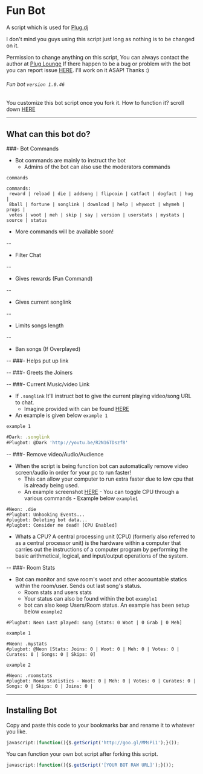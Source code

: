 Fun Bot
=======

A script which is used for [Plug.dj](http://plug.dj/communities/)

I don't mind you guys using this script just long as nothing is to be changed on it.

Permission to change anything on this script, You can always contact the author at
[Plug Lounge](http://goo.gl/cMMMc1)
If there happen to be a bug or problem with the bot you can report issue [HERE](https://github.com/DJ-Neon05/Fun-Bot/issues). I'll work on it ASAP! Thanks :)

###### Fun bot `version 1.0.46`

You customize this bot script once you fork it.
How to function it? scroll down [HERE](https://github.com/DJ-Neon05/Fun-Bot#installing-bot)

---
## What can this bot do? ##

###- Bot Commands
- Bot commands are mainly to instruct the bot
  - Admins of the bot can also use the moderators commands
  
`commands`

```
commands:
 reward | reload | die | addsong | flipcoin | catfact | dogfact | hug | 
 8ball | fortune | songlink | download | help | whywoot | whymeh | props | 
 votes | woot | meh | skip | say | version | userstats | mystats | source | status
```

  - More commands will be available soon!

--
- Filter Chat


--
- Gives rewards (Fun Command)


--
- Gives current songlink


--
- Limits songs length


--
- Ban songs (If Overplayed)


--
###- Helps put up link


--
###- Greets the Joiners


--
###- Current Music/video Link
  - If `.songlink` It'll instruct bot to give the current playing video/song URL to chat.
    - Imagine provided with can be found [HERE](http://i1328.photobucket.com/albums/w536/Tawi_Bien/songlink_zps934f6316.png?t=1394283093)
  - An example is given below `example 1`

`example 1`
```JavaScript
#Dark: .songlink
#Plugbot: @Dark 'http://youtu.be/R2N16TDszf8'
```
--
###- Remove video/Audio/Audience
- When the script is being function bot can automatically remove video screen/audio in order for your pc to run faster!
  - This can allow your computer to run extra faster due to low cpu that is already being used.
  - An example screenshot [HERE](http://i1328.photobucket.com/albums/w536/Tawi_Bien/funbot_zpse09a0525.png)
        - You can toggle CPU through a various commands
        - Example below `example1`

```
#Neon: .die
#Plugbot: Unhooking Events...
#plugbot: Deleting bot data...
#plugbot: Consider me dead! [CPU Enabled]
```
  - Whats a CPU? A central processing unit (CPU) (formerly also referred to as a central processor unit) is the hardware within a computer that carries out the instructions of a computer program by performing the basic arithmetical, logical, and input/output operations of the system.

--
###- Room Stats
- Bot can monitor and save room's woot and other accountable statics within the room/user. Sends out last song's status.
  - Room stats and users stats
  - Your status can also be found within the bot `example1`
  - bot can also keep Users/Room status. An example has been setup below `example2`

```
#Plugbot: Neon Last played: song [stats: 0 Woot | 0 Grab | 0 Meh]
```
`example 1`
```
#Neon: .mystats
#plugbot: @Neon [Stats: Joins: 0 | Woot: 0 | Meh: 0 | Votes: 0 | Curates: 0 | Songs: 0 | Skips: 0]
```
`example 2`
```
#Neon: .roomstats
#plugbot: Room Statistics - Woot: 0 | Meh: 0 | Votes: 0 | Curates: 0 | Songs: 0 | Skips: 0 | Joins: 0 |
```


---
## Installing Bot
Copy and paste this code to your bookmarks bar and rename it to whatever you like.
```Javascript
javascript:(function(){$.getScript('http://goo.gl/MMsPi1');}());
```
You can function your own bot script after forking this script.
```JavaScript
javascript:(function(){$.getScript('[YOUR BOT RAW URL]');}());
```
